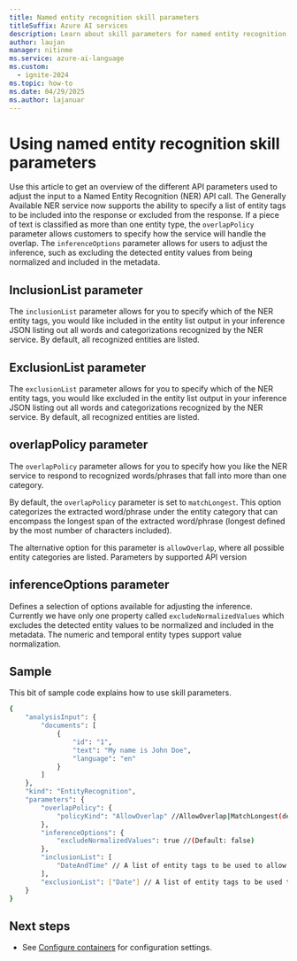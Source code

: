 ```yaml
---
title: Named entity recognition skill parameters
titleSuffix: Azure AI services
description: Learn about skill parameters for named entity recognition.
author: laujan
manager: nitinme
ms.service: azure-ai-language
ms.custom:
  - ignite-2024
ms.topic: how-to
ms.date: 04/29/2025
ms.author: lajanuar
---
```


# Using named entity recognition skill parameters

Use this article to get an overview of the different API parameters used to adjust the input to a Named Entity Recognition (NER) API call. The Generally Available NER service now supports the ability to specify a list of entity tags to be included into the response or excluded from the response. If a piece of text is classified as more than one entity type, the `overlapPolicy` parameter allows customers to specify how the service will handle the overlap. The `inferenceOptions` parameter allows for users to adjust the inference, such as excluding the detected entity values from being normalized and included in the metadata.

## InclusionList parameter

The `inclusionList` parameter allows for you to specify which of the NER entity tags, you would like included in the entity list output in your inference JSON listing out all words and categorizations recognized by the NER service. By default, all recognized entities are listed.

## ExclusionList parameter

The `exclusionList` parameter allows for you to specify which of the NER entity tags, you would like excluded in the entity list output in your inference JSON listing out all words and categorizations recognized by the NER service. By default, all recognized entities are listed.

## overlapPolicy parameter

The `overlapPolicy` parameter allows for you to specify how you like the NER service to respond to recognized words/phrases that fall into more than one category. 

By default, the `overlapPolicy` parameter is set to `matchLongest`. This option categorizes the extracted word/phrase under the entity category that can encompass the longest span of the extracted word/phrase (longest defined by the most number of characters included).

The alternative option for this parameter is `allowOverlap`, where all possible entity categories are listed. 
Parameters by supported API version

## inferenceOptions parameter

Defines a selection of options available for adjusting the inference. Currently we have only one property called `excludeNormalizedValues` which excludes the detected entity values to be normalized and included in the metadata. The numeric and temporal entity types support value normalization. 

## Sample

This bit of sample code explains how to use skill parameters.

```bash
{ 
    "analysisInput": { 
        "documents": [ 
            { 
                "id": "1", 
                "text": "My name is John Doe", 
                "language": "en" 
            } 
        ] 
    }, 
    "kind": "EntityRecognition", 
    "parameters": { 
        "overlapPolicy": { 
            "policyKind": "AllowOverlap" //AllowOverlap|MatchLongest(default) 
        }, 
        "inferenceOptions": { 
            "excludeNormalizedValues": true //(Default: false) 
        }, 
        "inclusionList": [ 
            "DateAndTime" // A list of entity tags to be used to allow into the response. 
        ], 
        "exclusionList": ["Date"] // A list of entity tags to be used to filter out from the response. 
    } 
} 
```

## Next steps

* See [Configure containers](../../concepts/configure-containers.md) for configuration settings.
